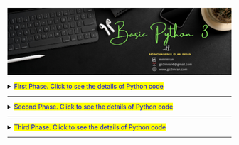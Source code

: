 ![Github Banner](https://github.com/mmiimran/Basic_Python/blob/main/assets/basic_python.png)

<details>
  <summary><span style="color: blue; background-color: yellow;">First Phase. Click to see the details of Python code</span></summary>
 <table align="center">
  <thead align="center">
    <tr border: none;>
      <td><b>Topic</b></td>
      <td><b>Description</b></td>
      <td><b>Key Words</b></td>
    </tr>
  </thead>
  <tbody>
    <tr>
      <td><a href="https://github.com/mmiimran/Basic_Python/tree/main/core_python/1.Variable%20and%20Operators" target="_blank">01. Variables and Operators</a></td>
      <td>In Python, variables store data values upon assignment, accommodating diverse data types without explicit type declarations. Operators, symbolically applied, execute operations on operands.</td>
      <td>Variable, Arithmetic Operator, Comparison Operator, Logical Operator, Assignment Operator, Bitwise Operator, 'in' Operator, 'not in' Operator,'is' Operator, 'is not' Operator, Operator Precedence</td>
    </tr>
    <tr>
      <td><a href="https://github.com/mmiimran/Basic_Python/tree/main/core_python/2.Python_Type_Conversion" target="_blank">02.Type Conversion</a></td>
      <td>In Python, type conversion means changing data from one type to another using functions like int(), float(), str(), list(), tuple(), dict(), etc. It's crucial for handling different data types and formatting. Python makes it easy with methods for converting between types, allowing flexible data manipulation and formatting.</td>
      <td>Implicit type conversion,
        Explicit type conversion</td>
    </tr>
     <tr>
      <td><a href="https://github.com/mmiimran/Basic_Python/tree/main/core_python/3.Input_and_output" target="_blank">03.Input and Output</a></td>
      <td>Input and output in Python involve receiving data from the user and displaying information to the user, respectively.</td>
      <td>Input, Output</td>
    </tr>
     <tr>
      <td><a href="https://github.com/mmiimran/Basic_Python/tree/main/core_python/4.Escape_Sequence_in_python" target="_blank">04.Escape Sequences</a></td>
      <td>Escape sequences in Python are special characters preceded by a backslash () used to represent challenging characters directly in code. Common ones include newline (\n), tab (\t), carriage return (\r), backslash (), single quote ('), and double quote (").</td>
      <td>\n, \t, \r,(')(") etc</td>
    </tr>
     <tr>
      <td><a href="https://github.com/mmiimran/Basic_Python/tree/main/core_python/5.If_Statement" target="_blank">05.If Statement</a></td>
      <td>The "if" statement in Python executes code only if a condition is true, allowing program flow control. If true, the following code block runs; otherwise, it's skipped. "elif" and "else" handle alternative conditions or fallback actions.</td>
      <td>Nested If, User Input</td>
    </tr>
     <tr>
      <td><a href="https://github.com/mmiimran/Basic_Python/tree/main/core_python/6.Indentation" target="_blank">06.Indentation</a></td>
      <td>Indentation in Python denotes a line belonging to a specific block or scope, crucial for structure and hierarchy. It replaces traditional braces, ensuring consistency. Incorrect indentation leads to syntax or logical errors.</td>
      <td>Scope of the code.</td>
    </tr>
     <tr>
      <td><a href="https://github.com/mmiimran/Basic_Python/tree/main/core_python/7.If_Else_Statement" target="_blank">07.If Else Statement</a></td>
      <td>The "if-else" statement in Python executes one block of code if a condition is true, and another block if it's false, enabling branching logic</td>
      <td>If ,Else</td>
    </tr>
     <tr>
      <td><a href="https://github.com/mmiimran/Basic_Python/tree/main/core_python/8.If_elif_statement" target="_blank">08.If Elif Statement</a></td>
      <td>The "if-elif-else" statement in Python checks multiple conditions in sequence. It starts with "if," followed by "elif" for additional checks, and "else" as an optional fallback. The first true condition's block executes, or the "else" block if none match. It's used for handling multiple exclusive conditions.</td>
      <td>If,Elif </td>
    </tr>
     <tr>
      <td><a href="https://github.com/mmiimran/Basic_Python/tree/main/core_python/9.If_elif_else_statement" target="_blank">09.If Elif Else Statemeant</a></td>
      <td>The "if-elif-else" statement in Python handles multiple conditions, starting with "if," followed by "elif," and optionally ending with "else." It executes the first true condition's block or the "else" block if none match, enabling diverse scenario handling.</td>
      <td>If,Elif, Else</td>
    </tr>
     <tr>
      <td><a href="https://github.com/mmiimran/Basic_Python/tree/main/core_python/10.While_loop" target="_blank">10.While Loop</a></td>
      <td>A "while" loop in Python is used to repeatedly execute a block of code as long as a specified condition is true. It continues to execute the block of code until the condition evaluates to false. </td>
      <td>While Loop</td>
    </tr>
     <tr>
      <td><a href="https://github.com/mmiimran/Basic_Python/tree/main/core_python/11.Range" target="_blank">11.Range</a></td>
      <td>In Python, the range() function is used to generate a sequence of numbers. It's often used with loops to iterate a specific number of times. </td>
      <td>Range</td>
    </tr>
     <tr>
      <td><a href="https://github.com/mmiimran/Basic_Python/tree/main/core_python/12.For_loop" target="_blank">12.For Loop</a></td>
      <td>In Python, a "for" loop is used to iterate over a sequence (such as a list, tuple, string, or range) or any iterable object. It executes a block of code for each item in the sequence.</td>
      <td>For Loop</td>
    </tr>
     <tr>
      <td><a href="https://github.com/mmiimran/Basic_Python/tree/main/core_python/13.Break_and_Continue" target="_blank">13.Break And Continue</a></td>
      <td>In Python, "break" ends a loop prematurely when a condition is met, while "continue" skips the rest of the code in the current iteration and moves to the next one.</td>
      <td>Break and Continue</td>
    </tr>
     <tr>
      <td><a href="https://github.com/mmiimran/Basic_Python/tree/main/core_python/14.Pass" target="_blank">14.Pass Statement</a></td>
      <td>In Python, "pass" is a placeholder statement that does nothing. It's used when a statement is syntactically required but no action is needed.</td>
      <td>Pass</td>
    </tr>
     <tr>
      <td><a href="https://github.com/mmiimran/Basic_Python/tree/main/core_python/15.Array" target="_blank">15.Array</a></td>
      <td>
In Python, arrays are implemented using lists, which are dynamic, ordered collections allowing for easy access and modification of elements. They can store items of different types and are commonly used for various collections.</td>
      <td>1D array, Pop method, Reverse method, insert method, extend method, Index method, etc</td>
    </tr>
    
  </tbody>
</table>
</details>

<hr>

<details>
  <summary><span style="color: blue; background-color: yellow;">Second Phase. Click to see the details of Python code</span></summary>
 <table align="center">
  <thead align="center">
    <tr border: none;>
      <td><b>Topic</b></td>
      <td><b>Description</b></td>
      <td><b>Key Words</b></td>
    </tr>
  </thead>
  <tbody>
    <tr>
      <td><a href="https://github.com/mmiimran/Basic_Python/tree/main/core_python/16.Numpy_1D_array_function" target="_blank">16.Numpy 1D Array Function</a></td>
      <td>In Python, variables store data values upon assignment, accommodating diverse data types without explicit type declarations. Operators, symbolically applied, execute operations on operands.</td>
      <td>Variable, Arithmetic Operator, Comparison Operator, Logical Operator, Assignment Operator, Bitwise Operator, 'in' Operator, 'not in' Operator,'is' Operator, 'is not' Operator, Operator Precedence</td>
    </tr>
    <tr>
      <td><a href="https://github.com/mmiimran/Basic_Python/tree/main/core_python/17.Numpy_1D_linspace_function" target="_blank">17.Numpy 1D Linspace Function</a></td>
      <td>In Python, type conversion means changing data from one type to another using functions like int(), float(), str(), list(), tuple(), dict(), etc. It's crucial for handling different data types and formatting. Python makes it easy with methods for converting between types, allowing flexible data manipulation and formatting.</td>
      <td>Implicit type conversion,
        Explicit type conversion</td>
    </tr>
     <tr>
      <td><a href="https://github.com/mmiimran/Basic_Python/tree/main/core_python/18.Numpy_1D_logspace_function" target="_blank">18.Numpy 1D Logspace Function</a></td>
      <td>Input and output in Python involve receiving data from the user and displaying information to the user, respectively.</td>
      <td>Input, Output</td>
    </tr>
     <tr>
      <td><a href="https://github.com/mmiimran/Basic_Python/tree/main/core_python/19.Numpy_1D_arange_function" target="_blank">19.Numpy 1D arange Function</a></td>
      <td>Escape sequences in Python are special characters preceded by a backslash () used to represent challenging characters directly in code. Common ones include newline (\n), tab (\t), carriage return (\r), backslash (), single quote ('), and double quote (").</td>
      <td>\n, \t, \r,(')(") etc</td>
    </tr>
     <tr>
      <td><a href="https://github.com/mmiimran/Basic_Python/tree/main/core_python/20.Numpy_1D_zeros_function" target="_blank">20.Numpy 1D zeros Function</a></td>
      <td>The "if" statement in Python executes code only if a condition is true, allowing program flow control. If true, the following code block runs; otherwise, it's skipped. "elif" and "else" handle alternative conditions or fallback actions.</td>
      <td>Nested If, User Input</td>
    </tr>
     <tr>
      <td><a href="https://github.com/mmiimran/Basic_Python/tree/main/core_python/21.Numpy_1D_ones_function" target="_blank">21.Numpy_1D_ones_Function</a></td>
      <td>Indentation in Python denotes a line belonging to a specific block or scope, crucial for structure and hierarchy. It replaces traditional braces, ensuring consistency. Incorrect indentation leads to syntax or logical errors.</td>
      <td>Scope of the code.</td>
    </tr>
     <tr>
      <td><a href="https://github.com/mmiimran/Basic_Python/tree/main/core_python/7.If_Else_Statement" target="_blank">22.Numpy_math_Operation</a></td>
      <td>The "if-else" statement in Python executes one block of code if a condition is true, and another block if it's false, enabling branching logic</td>
      <td>If ,Else</td>
    </tr>
     <tr>
      <td><a href="https://github.com/mmiimran/Basic_Python/tree/main/core_python/8.If_elif_statement" target="_blank">23.Numpy_comparing_array</a></td>
      <td>The "if-elif-else" statement in Python checks multiple conditions in sequence. It starts with "if," followed by "elif" for additional checks, and "else" as an optional fallback. The first true condition's block executes, or the "else" block if none match. It's used for handling multiple exclusive conditions.</td>
      <td>If,Elif </td>
    </tr>
     <tr>
      <td><a href="https://github.com/mmiimran/Basic_Python/tree/main/core_python/9.If_elif_else_statement" target="_blank">24.Numpy_aliasing_array</a></td>
      <td>The "if-elif-else" statement in Python handles multiple conditions, starting with "if," followed by "elif," and optionally ending with "else." It executes the first true condition's block or the "else" block if none match, enabling diverse scenario handling.</td>
      <td>If,Elif, Else</td>
    </tr>
     <tr>
      <td><a href="https://github.com/mmiimran/Basic_Python/tree/main/core_python/10.While_loop" target="_blank">25.Numpy_view_and_copy</a></td>
      <td>A "while" loop in Python is used to repeatedly execute a block of code as long as a specified condition is true. It continues to execute the block of code until the condition evaluates to false. </td>
      <td>While Loop</td>
    </tr>
     <tr>
      <td><a href="https://github.com/mmiimran/Basic_Python/tree/main/core_python/11.Range" target="_blank">26.Numpy_input_from_user_1D_array</a></td>
      <td>In Python, the range() function is used to generate a sequence of numbers. It's often used with loops to iterate a specific number of times. </td>
      <td>Range</td>
    </tr>
     <tr>
      <td><a href="https://github.com/mmiimran/Basic_Python/tree/main/core_python/12.For_loop" target="_blank">27.Numpy_2D_array_function</a></td>
      <td>In Python, a "for" loop is used to iterate over a sequence (such as a list, tuple, string, or range) or any iterable object. It executes a block of code for each item in the sequence.</td>
      <td>For Loop</td>
    </tr>
     <tr>
      <td><a href="https://github.com/mmiimran/Basic_Python/tree/main/core_python/13.Break_and_Continue" target="_blank">28.Numpy_2D_zeros_function</a></td>
      <td>In Python, "break" ends a loop prematurely when a condition is met, while "continue" skips the rest of the code in the current iteration and moves to the next one.</td>
      <td>Break and Continue</td>
    </tr>
     <tr>
      <td><a href="https://github.com/mmiimran/Basic_Python/tree/main/core_python/14.Pass" target="_blank">29.Numpy_2D_ones_function</a></td>
      <td>In Python, "pass" is a placeholder statement that does nothing. It's used when a statement is syntactically required but no action is needed.</td>
      <td>Pass</td>
    </tr>
     <tr>
      <td><a href="https://github.com/mmiimran/Basic_Python/tree/main/core_python/15.Array" target="_blank">30.Reshape_and_flatten_function</a></td>
      <td>
In Python, arrays are implemented using lists, which are dynamic, ordered collections allowing for easy access and modification of elements. They can store items of different types and are commonly used for various collections.</td>
      <td>1D array, Pop method, Reverse method, insert method, extend method, Index method, etc</td>
    </tr>
    
  </tbody>
</table>
</details>

<hr>

<details>
  <summary><span style="color: blue; background-color: yellow;">Third Phase. Click to see the details of Python code</span></summary>
 <table align="center">
  <thead align="center">
    <tr border: none;>
      <td><b>Topic</b></td>
      <td><b>Description</b></td>
      <td><b>Key Words</b></td>
    </tr>
  </thead>
  <tbody>
    <tr>
      <td><a href="https://github.com/mmiimran/Basic_Python/tree/main/core_python/16.Numpy_1D_array_function" target="_blank">31.Attributes_of_numpy_array</a></td>
      <td>In Python, variables store data values upon assignment, accommodating diverse data types without explicit type declarations. Operators, symbolically applied, execute operations on operands.</td>
      <td>Variable, Arithmetic Operator, Comparison Operator, Logical Operator, Assignment Operator, Bitwise Operator, 'in' Operator, 'not in' Operator,'is' Operator, 'is not' Operator, Operator Precedence</td>
    </tr>
    <tr>
      <td><a href="https://github.com/mmiimran/Basic_Python/tree/main/core_python/2.Python_Type_Conversion" target="_blank">32.Numpy_input_from_user_2D_array</a></td>
      <td>In Python, type conversion means changing data from one type to another using functions like int(), float(), str(), list(), tuple(), dict(), etc. It's crucial for handling different data types and formatting. Python makes it easy with methods for converting between types, allowing flexible data manipulation and formatting.</td>
      <td>Implicit type conversion,
        Explicit type conversion</td>
    </tr>
     <tr>
      <td><a href="https://github.com/mmiimran/Basic_Python/tree/main/core_python/3.Input_and_output" target="_blank">33.Numpy_2D_array_slicing</a></td>
      <td>Input and output in Python involve receiving data from the user and displaying information to the user, respectively.</td>
      <td>Input, Output</td>
    </tr>
     <tr>
      <td><a href="https://github.com/mmiimran/Basic_Python/tree/main/core_python/4.Escape_Sequence_in_python" target="_blank">34.Numpy_built_in_math_function</a></td>
      <td>Escape sequences in Python are special characters preceded by a backslash () used to represent challenging characters directly in code. Common ones include newline (\n), tab (\t), carriage return (\r), backslash (), single quote ('), and double quote (").</td>
      <td>\n, \t, \r,(')(") etc</td>
    </tr>
    
    
  </tbody>
</table>
</details>

<hr>

